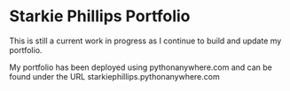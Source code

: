 # Starkie Phillips Portfolio

This is still a current work in progress as I continue to build and update my portfolio. 

My portfolio has been deployed using pythonanywhere.com and can be found under the URL starkiephillips.pythonanywhere.com
